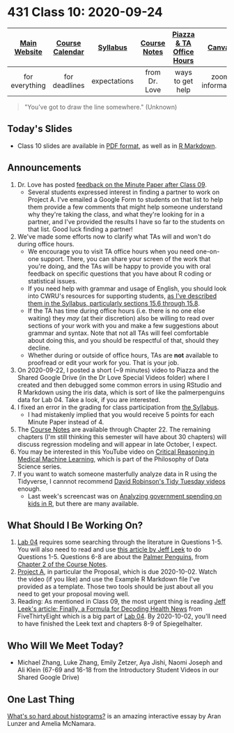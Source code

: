 # 431 Class 10: 2020-09-24

[Main Website](https://thomaselove.github.io/431/) | [Course Calendar](https://thomaselove.github.io/431/calendar.html) | [Syllabus](https://thomaselove.github.io/431-2020-syllabus/) | [Course Notes](https://thomaselove.github.io/431-notes/) | [Piazza & TA Office Hours](https://thomaselove.github.io/431/contact.html) | [Canvas](https://canvas.case.edu) | [Data and Code](https://thomaselove.github.io/431/data_index.html)
:-----------: | :--------------: | :----------: | :---------: | :-------------: | :-----------: | :------------:
for everything | for deadlines | expectations | from Dr. Love | ways to get help | zoom information | for downloads

> "You've got to draw the line somewhere." (Unknown)

## Today's Slides

- Class 10 slides are available in [PDF format](https://github.com/THOMASELOVE/431-2020/blob/master/classes/class10/431_class-10-slides_2020.pdf), as well as in [R Markdown](https://github.com/THOMASELOVE/431-2020/blob/master/classes/class10/431_class-10-slides_2020.Rmd).

## Announcements

1. Dr. Love has posted [feedback on the Minute Paper after Class 09](https://github.com/THOMASELOVE/431-2020/tree/master/minutepapers).
    - Several students expressed interest in finding a partner to work on Project A. I've emailed a Google Form to students on that list to help them provide a few comments that might help someone understand why they're taking the class, and what they're looking for in a partner, and I've provided the results I have so far to the students on that list. Good luck finding a partner!
2. We've made some efforts now to clarify what TAs will and won't do during office hours. 
    - We encourage you to visit TA office hours when you need one-on-one support. There, you can share your screen of the work that you're doing, and the TAs will be happy to provide you with oral feedback on specific questions that you have about R coding or statistical issues. 
    - If you need help with grammar and usage of English, you should look into CWRU's resources for supporting students, [as I've described them in the Syllabus, particularly sections 15.6 through 15.8](https://thomaselove.github.io/431-2020-syllabus/university-resources-for-student-support.html#educational-services-for-students). 
    - If the TA has time during office hours (i.e. there is no one else waiting) they *may* (at their discretion) also be willing to read over sections of your work with you and make a few suggestions about grammar and syntax. Note that not all TAs will feel comfortable about doing this, and you should be respectful of that, should they decline.
    - Whether during or outside of office hours, TAs are **not** available to proofread or edit your work for you. That is your job. 
3. On 2020-09-22, I posted a short (~9 minutes) video to Piazza and the Shared Google Drive (in the Dr Love Special Videos folder) where I created and then debugged some common errors in using RStudio and R Markdown using the iris data, which is sort of like the palmerpenguins data for Lab 04. Take a look, if you are interested.
4. I fixed an error in the grading for class participation from [the Syllabus](https://thomaselove.github.io/431-2020-syllabus/). 
    - I had mistakenly implied that you would receive 5 points for each Minute Paper instead of 4. 
5. The [Course Notes](https://thomaselove.github.io/431-notes/) are available through Chapter 22. The remaining chapters (I'm still thinking this semester will have about 30 chapters) will discuss regression modeling and will appear in late October, I expect.
6. You may be interested in this YouTube video on [Critical Reasoning in Medical Machine Learning](https://www.youtube.com/watch?v=o5YmdoCiyug), which is part of the Philosophy of Data Science series.
7. If you want to watch someone masterfully analyze data in R using the Tidyverse, I cannnot recommend [David Robinson's Tidy Tuesday videos](https://www.youtube.com/channel/UCeiiqmVK07qhY-wvg3IZiZQ) enough. 
    - Last week's screencast was on [Analyzing government spending on kids in R](https://www.youtube.com/watch?v=dHRPrVsnNwo), but there are many available.

## What Should I Be Working On?

1. [Lab 04](https://github.com/THOMASELOVE/431-2020/blob/master/labs/lab04/lab04.md) requires some searching through the literature in Questions 1-5. You will also need to read and use [this article by Jeff Leek](https://fivethirtyeight.com/features/a-formula-for-decoding-health-news/) to do Questions 1-5. Questions 6-8 are about the [Palmer Penguins](https://github.com/allisonhorst/palmerpenguins), from [Chapter 2 of the Course Notes](https://thomaselove.github.io/431-notes/looking-at-the-palmer-penguins.html).
2. [Project A](https://thomaselove.github.io/431-2020-projectA/), in particular the Proposal, which is due 2020-10-02. Watch the video (if you like) and use the Example R Markdown file I've provided as a template. Those two tools should be just about all you need to get your proposal moving well.
3. Reading: As mentioned in Class 09, the most urgent thing is reading [Jeff Leek's article: Finally, a Formula for Decoding Health News](https://fivethirtyeight.com/features/a-formula-for-decoding-health-news/) from FiveThirtyEight which is a big part of [Lab 04](https://github.com/THOMASELOVE/431-2020/blob/master/labs/lab04/lab04.md). By 2020-10-02, you'll need to have finished the Leek text and chapters 8-9 of Spiegelhalter.

## Who Will We Meet Today?

- Michael Zhang, Luke Zhang, Emily Zetzer, Aya Jishi, Naomi Joseph and Ali Klein (67-69 and 16-18 from the Introductory Student Videos in our Shared Google Drive)

## One Last Thing

[What's so hard about histograms?](https://tinlizzie.org/histograms/) is an amazing interactive essay by Aran Lunzer and Amelia McNamara. 


